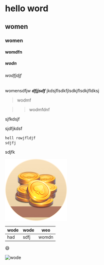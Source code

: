 # hello word
## women  
### women
#### womdfn
##### wodn
###### wodfjdjf


womensdfjw ***dfjjsdf*** jkdsjflsdkfjlsdkjflsdkjfldksj  

> wodmf  

>> wodmfdnf   

sjfkdsjf  

sjdfjkdsf  

    
    hell rowjfldjf 
    sdjfj 

sdjfk 

![这是图片](图标_金币.png "Magic Gardens")  


|wode   |wode   |weo|
|-------------|------------|-------------|
|had|sdfj|womdn|

:smile:  

![wode](sdf.png "")